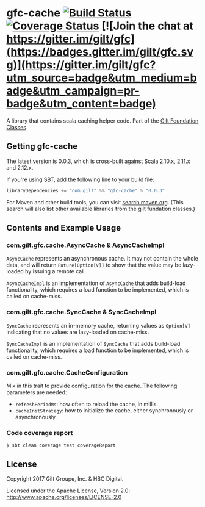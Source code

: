 # gfc-cache [![Build Status](https://travis-ci.org/gilt/gfc-cache.svg?branch=master)](https://travis-ci.org/gilt/gfc-cache) [![Coverage Status](https://coveralls.io/repos/gilt/gfc-cache/badge.svg?branch=master&service=github)](https://coveralls.io/github/gilt/gfc-cache?branch=master) [![Join the chat at https://gitter.im/gilt/gfc](https://badges.gitter.im/gilt/gfc.svg)](https://gitter.im/gilt/gfc?utm_source=badge&utm_medium=badge&utm_campaign=pr-badge&utm_content=badge)

A library that contains scala caching helper code. Part of the [Gilt Foundation Classes](https://github.com/gilt?q=gfc).

## Getting gfc-cache

The latest version is 0.0.3, which is cross-built against Scala 2.10.x, 2.11.x and 2.12.x.

If you're using SBT, add the following line to your build file:

```scala
libraryDependencies += "com.gilt" %% "gfc-cache" % "0.0.3"
```

For Maven and other build tools, you can visit [search.maven.org](http://search.maven.org/#search%7Cga%7C1%7Ccom.gilt%20gfc).
(This search will also list other available libraries from the gilt fundation classes.)

## Contents and Example Usage

### com.gilt.gfc.cache.AsyncCache & AsyncCacheImpl

`AsyncCache` represents an asynchronous cache. It may not contain the whole data, and will return `Future[Option[V]]` to show that the value may be lazy-loaded by issuing a remote call.

`AsyncCacheImpl` is an implementation of `AsyncCache` that adds build-load functionality, which requires a load function to be implemented, which is called on cache-miss.


### com.gilt.gfc.cache.SyncCache & SyncCacheImpl

`SyncCache` represents an in-memory cache, returning values as `Option[V]` indicating that no values are lazy-loaded on cache-miss.

`SyncCacheImpl` is an implementation of `SyncCache` that adds build-load functionality, which requires a load function to be implemented, which is called on cache-miss.

### com.gilt.gfc.cache.CacheConfiguration

Mix in this trait to provide configuration for the cache. The following parameters are needed:

- `refreshPeriodMs`: how often to reload the cache, in millis.
- `cacheInitStrategy`: how to initialize the cache, either synchronously or asynchronously.

### Code coverage report

    $ sbt clean coverage test coverageReport


## License
Copyright 2017 Gilt Groupe, Inc. &  HBC Digital.

Licensed under the Apache License, Version 2.0: http://www.apache.org/licenses/LICENSE-2.0
